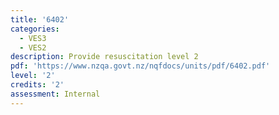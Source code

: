 ```yaml
---
title: '6402'
categories:
  - VES3
  - VES2
description: Provide resuscitation level 2
pdf: 'https://www.nzqa.govt.nz/nqfdocs/units/pdf/6402.pdf'
level: '2'
credits: '2'
assessment: Internal
---
```


